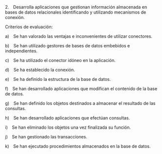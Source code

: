 2. Desarrolla aplicaciones que gestionan información almacenada en bases de datos relacionales identificando y utilizando mecanismos de conexión.

Criterios de evaluación:

a) Se han valorado las ventajas e inconvenientes de utilizar conectores.

b) Se han utilizado gestores de bases de datos embebidos e independientes.

c) Se ha utilizado el conector idóneo en la aplicación.

d) Se ha establecido la conexión.

e) Se ha definido la estructura de la base de datos.

f) Se han desarrollado aplicaciones que modifican el contenido de la base de datos.

g) Se han definido los objetos destinados a almacenar el resultado de las consultas.

h) Se han desarrollado aplicaciones que efectúan consultas.

i) Se han eliminado los objetos una vez finalizada su función.

j) Se han gestionado las transacciones.

k) Se han ejecutado procedimientos almacenados en la base de datos.
